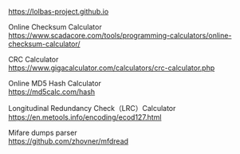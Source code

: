 <https://lolbas-project.github.io>

Online Checksum Calculator  
<https://www.scadacore.com/tools/programming-calculators/online-checksum-calculator/>

CRC Calculator  
<https://www.gigacalculator.com/calculators/crc-calculator.php>

Online MD5 Hash Calculator  
<https://md5calc.com/hash>

Longitudinal Redundancy Check（LRC）Calculator  
<https://en.metools.info/encoding/ecod127.html>

Mifare dumps parser  
<https://github.com/zhovner/mfdread>